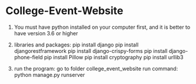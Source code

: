 # College-Event-Website

1. You must have python installed on your computer first, and it is better to have version 3.6 or higher

2. libraries and packages:
    pip install django
    pip install djangorestframework
    pip install django-crispy-forms
    pip install django-phone-field
    pip install Pillow
    pip install cryptography
    pip install urllib3

3. run the program:
go to folder college_event_website
run command: python manage.py runserver